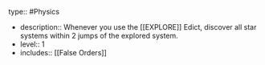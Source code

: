 type:: #Physics

- description:: Whenever you use the [[EXPLORE]] Edict, discover all star systems within 2 jumps of the explored system.
- level:: 1
- includes:: [[False Orders]]